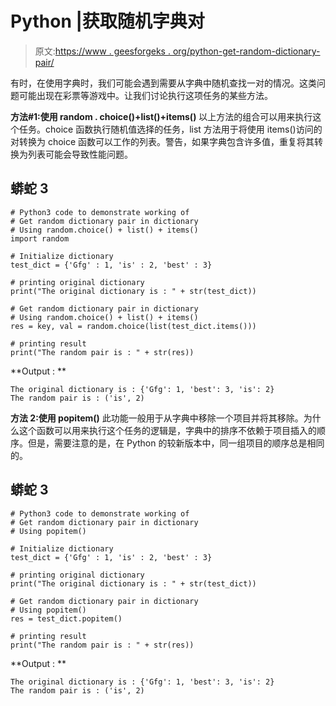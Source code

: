 # Python |获取随机字典对

> 原文:[https://www . geesforgeks . org/python-get-random-dictionary-pair/](https://www.geeksforgeeks.org/python-get-random-dictionary-pair/)

有时，在使用字典时，我们可能会遇到需要从字典中随机查找一对的情况。这类问题可能出现在彩票等游戏中。让我们讨论执行这项任务的某些方法。

**方法#1:使用 random . choice()+list()+items()**
以上方法的组合可以用来执行这个任务。choice 函数执行随机值选择的任务，list 方法用于将使用 items()访问的对转换为 choice 函数可以工作的列表。警告，如果字典包含许多值，重复将其转换为列表可能会导致性能问题。

## 蟒蛇 3

```
# Python3 code to demonstrate working of
# Get random dictionary pair in dictionary
# Using random.choice() + list() + items()
import random

# Initialize dictionary
test_dict = {'Gfg' : 1, 'is' : 2, 'best' : 3}

# printing original dictionary
print("The original dictionary is : " + str(test_dict))

# Get random dictionary pair in dictionary
# Using random.choice() + list() + items()
res = key, val = random.choice(list(test_dict.items()))

# printing result
print("The random pair is : " + str(res))
```

**Output : **

```
The original dictionary is : {'Gfg': 1, 'best': 3, 'is': 2}
The random pair is : ('is', 2)
```

**方法 2:使用 popitem()**
此功能一般用于从字典中移除一个项目并将其移除。为什么这个函数可以用来执行这个任务的逻辑是，字典中的排序不依赖于项目插入的顺序。但是，需要注意的是，在 Python 的较新版本中，同一组项目的顺序总是相同的。

## 蟒蛇 3

```
# Python3 code to demonstrate working of
# Get random dictionary pair in dictionary
# Using popitem()

# Initialize dictionary
test_dict = {'Gfg' : 1, 'is' : 2, 'best' : 3}

# printing original dictionary
print("The original dictionary is : " + str(test_dict))

# Get random dictionary pair in dictionary
# Using popitem()
res = test_dict.popitem()

# printing result
print("The random pair is : " + str(res))
```

**Output : **

```
The original dictionary is : {'Gfg': 1, 'best': 3, 'is': 2}
The random pair is : ('is', 2)
```